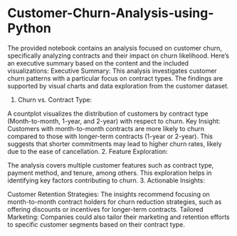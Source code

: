 # Customer-Churn-Analysis-using-Python
The provided notebook contains an analysis focused on customer churn, specifically analyzing contracts and their impact on churn likelihood. Here’s an executive summary based on the content and the included visualizations:
Executive Summary:
This analysis investigates customer churn patterns with a particular focus on contract types. The findings are supported by visual charts and data exploration from the customer dataset.

1. Churn vs. Contract Type:

A countplot visualizes the distribution of customers by contract type (Month-to-month, 1-year, and 2-year) with respect to churn.
Key Insight: Customers with month-to-month contracts are more likely to churn compared to those with longer-term contracts (1-year or 2-year). This suggests that shorter commitments may lead to higher churn rates, likely due to the ease of cancellation.
2. Feature Exploration:

The analysis covers multiple customer features such as contract type, payment method, and tenure, among others. This exploration helps in identifying key factors contributing to churn.
3. Actionable Insights:

Customer Retention Strategies: The insights recommend focusing on month-to-month contract holders for churn reduction strategies, such as offering discounts or incentives for longer-term contracts.
Tailored Marketing: Companies could also tailor their marketing and retention efforts to specific customer segments based on their contract type.
